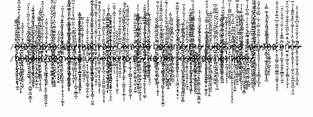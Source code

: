  ̷ẗ̷̵̷̷̷̷̷̷̷̷̷̷̷̷̷̷̷̷̷̷̷̷̷̷̷̷̷̷̷̷̷̷̷̙̖͓͚͓͕͕͎͎̣̤̘͈̯͔̠͙̓̉̂̓́̓̅̈̃̌̚ͅh̷̴̷̷̷̷̷̷̷̷̷̷̷̷̷̷̷̷̷̷̷̷̷̷̷̷̷̷̷̷̷̷̷̷̷̷̷̷̷̷̷̷̷̷̷̷͓̫̞̥̠͇͖̱͖͎̬͕̪͇̟̪̪̗̩͔̝͔͓́̌̅́̂͗̃̐̏̌͗̌́̀̒͊̅̒̅͒e̷҈̷̷̷̷̷̷̷̷̷̷̷̷̷̷̷̷̷̷̷̷̷̷̷̷̷̷̷̷̷̷̷̷̷̷̷̷̷͔̬̗͎͓̮̭̰̤̠̘̩͉̮̮͉͂̿̃̂͆̌̇͐̀̆́̂̍̋̃͑̀̔̈́̚ ̷ȯ̷̶̷̷̷̷̷̷̷̷̷̷̷̷̷̷̷̷̷̷̷̷̷̷̷̷̷̷̷̷̷̷̷̷̷̷̷̷̷̷̷̷̷̲̰̭̗͚͔͍͔͙̱̖͉̝̲̖̮͉͓͓̫̩̾̇̽́̑͆̈̈́̉̋́̃̇̒̏͗̍̚n̷̴̷̷̷̷̷̷̷̷̷̷̷̷̷̷̷̷̷̷̷̷̷̷̷̷̷̷̷̷̷̩̠̞̞̝̭̦̙͓̥̮̤̘̬̘͉̑́̀͆̍̾̊̇̓̓̂͋e̷҈̷̷̷̷̷̷̷̷̷̷̷̷̷̷̷̷̷̷̷̷̷̷̷̷̷̷̷̷̷̷̷̷̷͙̟̮̰̦̙̪͎̙̝̤̖̯͓̥̦̤̮̗̤̽̾̌̽̃́̉̌̍̋̆̒ ̷t̷҈̷̷̷̷̷̷̷̷̷̷̷̷̷̷̷̷̷̷̷̷̷̷̷̷̷̷̷̷̷̷̷̷̷̷̷̷̷̷̷̙̦̘̯͔̩̬̫͕̫̖̫̪͈̲͔̗̞͓͑̆̈͛͆̋͌͌̀͌̏̀̌͋͋͆̒̓̎ö̷̶̷̷̷̷̷̷̷̷̷̷̷̷̷̷̷̷̷̷̷̷̷̷̷̷̷̷̷̷̷̷̷̷̷̷̷̷̷̷̷̷̷̷͓̬͓͍̭͖͓̤͉̰̮̯̲̩̣͍̤͔̞̘̭̀́̐̌͌͛̃̄͐̋͐̓̏͌̀̔̐͋͆ ̷r̷̴̷̷̷̷̷̷̷̷̷̷̷̷̷̷̷̷̷̷̷̷̷̷̷̷̷̷̷̷̷̷̷̷͕̪̤̰͉̯̗̥͖̜͙͔̖̱̙̙̓̒̅͒̌̾̌̑̍̃̊̚̚̚ͅu̷҈̷̷̷̷̷̷̷̷̷̷̷̷̷̷̷̷̷̷̷̷̷̷̷̷̷̷̷̷̷̷̷̷̷̷̷̷̷̷̷̷̷̷̷̷̥͔̤̗̬̠͉͇͔̮͍̪̣̥̣̯͇̩͓̲̠̘̌̐̇́̑̍̍́̂͆̐̀̉̒̾͌̿̊̓̈ͅl̷̸̷̷̷̷̷̷̷̷̷̷̷̷̷̷̷̷̷̷̷̷̷̷̷̷̷̷̷̷̷̷̷̷̷̷̷̷̷̷̷̷̷̷̖̱̜̱͙̙̱͇̭̣̘̥͕̰̬̟͕͎̠̦̍͌̾̂̍̃̒͌̈̇͆̇̑̔̈͊͛̌̃̒̔e̷̸̷̷̷̷̷̷̷̷̷̷̷̷̷̷̷̷̷̷̷̷̷̷̷̷̷̷̷̷̷̷̷̷̷̷̷̷̷̷̷̷̷̷̞̯͉̠͔̥͖̞̦͚̮͎̦̱̩͈͙͎͐̉͐̌̿̽̒̈̄̎̿́̽̀̔̊͑̆̿̈̃̄̾ ̷t̷̴̷̷̷̷̷̷̷̷̷̷̷̷̷̷̷̷̷̷̷̷̷̷̷̷̷̷̷̷̷̷̷̷̷̷̷̷̷͓̭͖̱̰͇̳̙̲̮̭̗̮̠̬̭̤̭̞̞̦̯̆̊̔̌̐͌̾̽͊̓̒̅̽ͅh̷̵̷̷̷̷̷̷̷̷̷̷̷̷̷̷̷̷̷̷̷̷̷̷̷̷̷̷̷̷̷̷̷͇͎̭̤̭̭̩̩̮̪̠̲̮͔̳̩̘̒̍̌͊̇̎̐̏́͗̏̅ͅe̷҈̷̷̷̷̷̷̷̷̷̷̷̷̷̷̷̷̷̷̷̷̷̷̷̷̷̷̷̷̷̷̷̷̷̷̷̷̷̷̷̷̷̷̷̷̷̥̝͎̩̤̫̰̘̖̪͚̱̜̳̱̪̩̟͓̭͓͊̀͛̑̇̅͐͛̎̃̌̍̍̇͌̂̔̍͑̍͂̔ͅm̷̶̷̷̷̷̷̷̷̷̷̷̷̷̷̷̷̷̷̷̷̷̷̷̷̷̷̷̷̷̷̷̷̷̷̷̷̷̷̷̷̷̷̷̷͍͖͓̯̮̜̬͓̙̤̱͉̩̠̲̠͔̮̖̔̀̓̈́͊̉̈́̓̾̇͛̎͊͑̄̎̅͛͛͂͆̓ͅ ̷a̷҈̷̷̷̷̷̷̷̷̷̷̷̷̷̷̷̷̷̷̷̷̷̷̷̷̷̷̷̷̷̷̷̷̷̷̷̷̷̷̷̷͚̮̣̪̠̝̱̗̱̫̜̞͖̥͙͖̟̱̯͙͕̭͙̈̽̀̇̈̾̾̏͊̏̅̋̏̈́̚ͅl̷̴̷̷̷̷̷̷̷̷̷̷̷̷̷̷̷̷̷̷̷̷̷̷̷̷̷̷̷̷̷̷̷̷̷̷̷̷̷̷̪̩̱͎̱͍͙͇̞̯̟͎̞͕̗̬̠͇͎̒̐̀̏̎̾̏͊̑̿͂̋͊̾̐͑ͅͅl̷̷̷̷̷̷̷̷̷̷̷̷̷̷̷̷̷̷̷̷̷̷̷̷̷̷̷̷̷̷̷̷̷̷̷̷̷̪͙̞̤̯͓͖̞̳͖͉̠̣̞̘̪̭͎̦̯̱͋̇͊̀̆̎̈́͐̄̐̽̉̚.̷̶̷̷̷̷̷̷̷̷̷̷̷̷̷̷̷̷̷̷̷̷̷̷̷̷̷̷̷̷̷̷̷̷̷̰͖̮͕̪̠̬̮͖̣̜͔̓͋̆̎̀̆́̔̒͛̓̉̑̃̂͗̎̂̈ͅ ̷C̷̷̷̷̷̷̷̷̷̷̷̷̷̷̷̷̷̷̷̷̷̷̷̷̷̷̷̷̷̷̷̷̷̷̷̰̞͕̰̤̤̝̱͓͙̯̯͙̫̩̋̄̅̀͒̽͌͒͛̌̉̅̇̐̃̉ͅo̷̶̷̷̷̷̷̷̷̷̷̷̷̷̷̷̷̷̷̷̷̷̷̷̷̷̷̷̷̷̷̷̷̷̷̷̦̣̦͕̳̱̲͓̙̪̣͕̟̾͗̃͐̽̇̏̽̔̋̀̉̌̈̒́̍̑̃̑m̷҉̷̷̷̷̷̷̷̷̷̷̷̷̷̷̷̷̷̷̷̷̷̷̷̷̷̷̷̷̷̷̷̷̷̷̷̷̷̷̷̷͎̠͔̱̝̙̙̭̠̯̖̰͖̙͚̰͙̥̲̠̞̙̰̠͋͑̓̇͒̅̂͋̏̇̃̈̆̍̚e̷̴̷̷̷̷̷̷̷̷̷̷̷̷̷̷̷̷̷̷̷̷̷̷̷̷̷̷̷̷̷̷̤̯͇̥̖̦̰̱͕͇̦̠͛͋̿̽̆͆́́̋͐͌̌̆͗́̈́̍ ̷t̷҉̷̷̷̷̷̷̷̷̷̷̷̷̷̷̷̷̷̷̷̷̷̷̷̷̷̷̷̷̷̷̷̷̷̘̰̯͍̜̙̣̲̭͚̜̘̞̖̮͓̣̔͋̔̀̐̋̀̐̑̃̾̅̽̐̚o̷̷̷̷̷̷̷̷̷̷̷̷̷̷̷̷̷̷̷̷̷̷̷̷̷̷̷̷̷̷̷̷̷̷̷̷̷̷̜͙̰̦̜͔͓͎̲͙͓͇̲͖̥̔͒͂̇̓́̉́̅̄͌̓̿̄̓́̓̽̓̚ ̷b̷̴̷̷̷̷̷̷̷̷̷̷̷̷̷̷̷̷̷̷̷̷̷̷̷̷̷̷̷̷̷̷̷̷̗̙̩͙͇̳̬̪̬̳̦̮̖̗̟͚̥̄͐̑̂͛̅̆͌͒̑͐̍ͅͅe̷҈̷̷̷̷̷̷̷̷̷̷̷̷̷̷̷̷̷̷̷̷̷̷̷̷̷̷̷̷̷̷̷̷̷̷̷̷̷̷̷̷̷̖̭̰̞͚͎̳͙̳̣͉̭̮͓͉͖̞̩̉͐̋̄͌͐̐̌̂́̿̏̃͋̅͊̑̽̔͐͌ͅc̷̶̷̷̷̷̷̷̷̷̷̷̷̷̷̷̷̷̷̷̷̷̷̷̷̷̷̷̷̷̷̷̷̷̷̷̷̷̷̷̷̷̷̷̷̷̷̰̘̦̲͇̝̦͉̪̘̬̙̩͓̱͙̘̪͐͐̐͑̐̉̉̋̒̃́̽̀̾̓̇̈́͊̌̏͗̓́̚ͅͅo̷̴̷̷̷̷̷̷̷̷̷̷̷̷̷̷̷̷̷̷̷̷̷̷̷̷̷̷̷̷̷̷̷̷̷̷̷̬̩͖̝͍͚̣͉͇͔͈̪͍̩̥͇̩͔̾̇̀̓͂̂̋̒́̀̏́̂̃̒ͅm̷̸̷̷̷̷̷̷̷̷̷̷̷̷̷̷̷̷̷̷̷̷̷̷̷̷̷̷̷̷̷̷̷̷̷̷͍̰̭͙̳̫̙̘͈̱̪̱͐̂̄̔̑̉͆̉͒̉̂̄̋́̓̆͌̃̇͊̚e̷̵̷̷̷̷̷̷̷̷̷̷̷̷̷̷̷̷̷̷̷̷̷̷̷̷̷̷̷̷̷̷̷̷̷̷̷̷̷̷̷̷̷̷͔̜̮͙͕͙̲̫͎̭̟̲̗̯͓̖̮̙̮͈̗̝͓͑͛̍͌͌̀͊̇̏̍́̒̒͋̊̔̎ͅ ̷t̷̸̷̷̷̷̷̷̷̷̷̷̷̷̷̷̷̷̷̷̷̷̷̷̷̷̷̷̷̷̷̷̷̷̷̷̷̷̷̷̷̷̷̲̰̱̥̫̟͍͔̘͉͔͕̖̜͈̬͕͖̝̘̤͖͛͂̈̂̃͊͋̀̐̅̽̄̐̄̔̈́ͅͅḣ̷̴̷̷̷̷̷̷̷̷̷̷̷̷̷̷̷̷̷̷̷̷̷̷̷̷̷̷̷̷̷̷̷̷̷̷̷̷̷̷̷̷̷̷̷̷̷̙͍̬̲̝̙̥̯̰͙͚͖͔̯͎͚̣̤̱͎͕̩̐̅̀͗̿̅̏̔͌̃͗̆͂̂̉̊̇̏̓̐ͅẻ̷̵̷̷̷̷̷̷̷̷̷̷̷̷̷̷̷̷̷̷̷̷̷̷̷̷̷̷̷̬̠̗̤̱̟̙̘̳͇̝̝̪̂̈́͛͊̓̈́̈́̋̎̓͗̾ ̷r̷̵̷̷̷̷̷̷̷̷̷̷̷̷̷̷̷̷̷̷̷̷̷̷̷̷̷̷̷̷̷̷̷̷̷̷̷̷̷̷̷̷̷̷̷̷̷̪̱̟̜̥̝͉͔͉̥͓̘̥͍̘̮͚̖͕̟͚̘̭͌́̎͒̽̽͋̓̿̅͒́̂̓̈́̓̌̔̈̀ͅu̷̶̷̷̷̷̷̷̷̷̷̷̷̷̷̷̷̷̷̷̷̷̷̷̷̷̷̷̷̷̷̷̷̷̷̷̷̷̷̟̤͕̠̪̮̯̤͙̦̫͉̳̣̝̩͇͕̝̖͎̍̓̒̐̊͌̊̽̉͐͗́͋ͅͅl̷̷̷̷̷̷̷̷̷̷̷̷̷̷̷̷̷̷̷̷̷̷̷̷̷̷̷̷̷̷̷̷̷̷̷̷̷̷̷̪̬͔̞̯̳̯͙̤͖͉͉̫͕̭̫͖̫̥͑͐͌̒͂̏͂̑͐͛̈͐̇̿͌́͆e̷҈̷̷̷̷̷̷̷̷̷̷̷̷̷̷̷̷̷̷̷̷̷̷̷̷̷̷̷̷̷̳̦͖̖̗͖̦̪̖̤̰̙̤̘̦̥̐̂̉̅͂̇͂͑͌̉̌͊r̷̵̷̷̷̷̷̷̷̷̷̷̷̷̷̷̷̷̷̷̷̷̷̷̷̷̷̷̷̷̷̷̷̷̷̷̷̷͔̳̮̰̞̖̳̗͍̳̘̫͉̄͆̐̈́͒̆̀̈́̐̓͌̋͋̆̅͗͑̾̽͂͊͗ ̷a̷̵̷̷̷̷̷̷̷̷̷̷̷̷̷̷̷̷̷̷̷̷̷̷̷̷̷̷̷̷̷̷̷̷̷̷̷̷̷̜̞̰͙͕̖͎̦͍̬͕͈̙̙͇̅̓̓͊͆͊̇̽̎̑͊̆̄͂͆̿̅̍̀̀̿n̷҈̷̷̷̷̷̷̷̷̷̷̷̷̷̷̷̷̷̷̷̷̷̷̷̷̷̷̷̷̷̷̷̷̷̷̷̷̷̷̷͚̳̘̩͎͔̖̦̳̲̭͎͖̳̙̯̭̠͈̾̔̊̈́̇̉͑͊̐͒͆̀́̃̔̄̽̄̿d̷̷̷̷̷̷̷̷̷̷̷̷̷̷̷̷̷̷̷̷̷̷̷̷̷̷̷̷̷̷̷̷̷̗͉͓̪͕̣̤̫̬͚̟͔̣͙̖͎͛͐͗͌̄̊́̓̀̽̽͋̿ͅ ̷r̷̵̷̷̷̷̷̷̷̷̷̷̷̷̷̷̷̷̷̷̷̷̷̷̷̷̷̷̷̷̷̷̷̷̷̷̷̷̷̷̷̷̷̷̫̟̫̥̝̙̯͉͈̦͖͍̭̗͖̥̞͇͖͕̳͋̎̿͛́̽̐͒͛͑͑̿̀̅̓̒͗͊̽̚u̷҉̷̷̷̷̷̷̷̷̷̷̷̷̷̷̷̷̷̷̷̷̷̷̷̷̷̷̷̷̷̷̷̷̷̷̷̷̷̷̷̷̷̷̷̖̣̳̙͕͔̦͈̣͍̞̞͓̤̘͉̙̩̳͑̄͋̔̅͗̃͌͌̉̓́̀́́͂͊̿̏̚ͅͅͅl̷̴̷̷̷̷̷̷̷̷̷̷̷̷̷̷̷̷̷̷̷̷̷̷̷̷̷̷̷̷̷̷̷̷̷̷̷̷̷̷̷̷̷̷̷̷̷̯̣͓̖̯͎̖̟̳̫͉̖̞̪̲͔̩̪͊̄͌͋͒́̎̈̊̀̅̂̀͆͒̏̂̀̓̽͋̒͊̏ͅͅe̷̴̷̷̷̷̷̷̷̷̷̷̷̷̷̷̷̷̷̷̷̷̷̷̷̷̷̷̷̷̷̷̷̷̷̷̷̷̷̷̷̷̷̷̷̷̱̟͓̰̯̱͎̜͎͎̠̘͓̥̳͙̙̪̞͒̉͗͌̋͋̿͛͐̆̇̿̌̍̃̓̆̆̈̈̒̀̏ͅ ̷t̷҉̷̷̷̷̷̷̷̷̷̷̷̷̷̷̷̷̷̷̷̷̷̷̷̷̷̷̷̷̷̷̷̷̷̷̦̝͇͉͉͖̟͍̯̰̙̳͚̞͓̭̲̾̾́̅̎͋̈̂̒͒̓̓́͊̿̾h̷̶̷̷̷̷̷̷̷̷̷̷̷̷̷̷̷̷̷̷̷̷̷̷̷̷̷̷̷̙̦͙͚̲͈̪̗̪͍̘̝̊̆͊̅̏̀̊̆͗̔̈́̊ͅͅe̷҈̷̷̷̷̷̷̷̷̷̷̷̷̷̷̷̷̷̷̷̷̷̷̷̷̷̷̷̷̷̷̷̷̷̷̷̷̷̷̷̷̷̷̷̷̷̷̘̣͙̤͙̰̳̦͚̪̜̲͇̲̣͎͚̥͕͉̥͎̊͒͛̽̌̊̆̂͌͗͆͒̅̾̄̓̆̍̂̇͑̀͐ ̷o̷̴̷̷̷̷̷̷̷̷̷̷̷̷̷̷̷̷̷̷̷̷̷̷̷̷̷̷̷̷̷̷̷̷̷̷̷͈͙͙̦̲̰͙̖͍̱͈̙̲̳̫̦̤͍̬̿̿͊̾̓͗͋̈͗̐͒̀̍̑̈n̷̵̷̷̷̷̷̷̷̷̷̷̷̷̷̷̷̷̷̷̷̷̷̷̷̷̷̷̷̷̷̷̷̷̷̷̷̷̷̷̷̷̷̷̷̷̷̫͍̮̭̦͖̠̭̠͉̬͔͓̱͇͕̝͔̬̣̆͑̑̽̈̃̀̅̅̏̓͊̐̐̓̋͗̏̈̍̆̚̚ͅẻ̷̴̷̷̷̷̷̷̷̷̷̷̷̷̷̷̷̷̷̷̷̷̷̷̷̷̷̷̷̷̷̷̷̷̷̷̷̷̷̷̷̷̷̷̷̷̷̷̠̝̬͎͍̬͙͎̩̣͖͕̘̤̩͍̪̯͈̪̠͉̖̰̊̈̽̇̀̍̓͌͐̏̂̊̎̎͊̾́̇̅̚ŝ̷̶̷̷̷̷̷̷̷̷̷̷̷̷̷̷̷̷̷̷̷̷̷̷̷̷̷̷̷̷̷̷̷̷̷̷̷̷̷̷̷̷̷̷͙͈̗̫͓̫͔͈̘̣̫͕̥̲̤̜̥̲͕̭͊̀́̓̄͛̑̈̄͛͆̊̌̄̀̒͛̓̚̚ ̷b̷̵̷̷̷̷̷̷̷̷̷̷̷̷̷̷̷̷̷̷̷̷̷̷̷̷̷̷̷̷̷̷̷̷̷̖̙͓͖̞̥̞̙̣͈͙͙̩͚̯̾̊͑̀̔͑̇̀̅̐̇̒̾͆̄͂́ĕ̷̵̷̷̷̷̷̷̷̷̷̷̷̷̷̷̷̷̷̷̷̷̷̷̷̷̷̷̷̷̷̷͓̞̟͎̳͍͈͕̟̪̠͔͈̊̌́̑̿̓̄͑͛̌̉̌̂̔ͅh̷҈̷̷̷̷̷̷̷̷̷̷̷̷̷̷̷̷̷̷̷̷̷̷̷̷̷̷̷̷̷̷̷̷̷̷̷̷̘̜̤̥̞̯̪͔̱͎̜̬̤̣̪̲͍̰̪͙͇̂͋͋̔̆̂̐́͆͋̋͂ͅͅo̷̸̷̷̷̷̷̷̷̷̷̷̷̷̷̷̷̷̷̷̷̷̷̷̷̷̷̷̷̷̷̷̷̷̷̷̷̷̷̷̰̥̝͙̩͕̠̭̩̤̰͙̣̣̊̎͂́̒̂̀̈̐̀̉͗͗̏̔̏̈̊́̐͊͛̚l̷̶̷̷̷̷̷̷̷̷̷̷̷̷̷̷̷̷̷̷̷̷̷̷̷̷̷̷̷̷̷̷̙̰̦͓̭͙̱̦̲̭͙̲͈̙̫̇̿̋̎͌̐͗͆͛̂́̽͂̚ḏ̷̷̷̷̷̷̷̷̷̷̷̷̷̷̷̷̷̷̷̷̷̷̷̷̷̷̷̷̷̷̷̷̷̷̷̷̷̷̷̷̷̷̷̷̣̞̥͍̰̞̮͇̲̤̞͕͍̝͉͈͌̈͊͋̋̀̐̄̆̅̐͂̂́͐̑̅̌̀͌́́̚̚.̷҉̷̷̷̷̷̷̷̷̷̷̷̷̷̷̷̷̷̷̷̷̷̷̷̷̷̷̷̷̷̷̷̷̷̷̷̷̷̷̷̷̷̷̷̷̷̷̷̷̷̥̤̞͎̣̣͚͖͉͚͕͙̗͕̭̱̩̩̳̪̭͉͍̀̈̎̍̇̾̐͗͋͋͛̓͆̾̀̃͒͆̏̀́͛̋͒ͅ ̷c̷҈̷̷̷̷̷̷̷̷̷̷̷̷̷̷̷̷̷̷̷̷̷̷̷̷̷̷̷̷̦̮̤̜̘̠͇͇͔̟̱̬̯̯̄̔̄͒͂̀̎̀̂̏̋͗̄o̷҈̷̷̷̷̷̷̷̷̷̷̷̷̷̷̷̷̷̷̷̷̷̷̷̷̷̷̲̱̤̬̗̖̭̮̖͙̬̮̯̋̀̆̈̽̓̀̑̆̓̋̓m̷̷̷̷̷̷̷̷̷̷̷̷̷̷̷̷̷̷̷̷̷̷̷̷̷̷̷̷̷̷̷̷̷̷̷̷̷̷̷̷̷̷̷̷̷̷̷̷̷̞͕̣̘̯̣͕̞̰͉̭̭̦͓̟͕̘͙͉̣̗̲̟͓̿̄͌̆̇̐̎̍̍̋̾̓̓̋̔̽̈͂̾̓͂͛ḙ̷̴̷̷̷̷̷̷̷̷̷̷̷̷̷̷̷̷̷̷̷̷̷̷̷̷̷̷̷̷̷̷̷̷̖̞̣͍̩̪͓̣̰͙̝̳̙̍̐͌̽̀͒̈́̂̅͆̒̃́̍̔ͅͅ ̷ẗ̷̶̷̷̷̷̷̷̷̷̷̷̷̷̷̷̷̷̷̷̷̷̷̷̷̷̷̷̷̷̷̷̷̷̷̷̷͖̱͈̖͍͙͕͕̫̥̜̣͎̪̟̦̲̳̪̐͊̉̈̀̃͋͒̓̑͛̚̚ͅo̷̴̷̷̷̷̷̷̷̷̷̷̷̷̷̷̷̷̷̷̷̷̷̷̷̷̷̷̷̷̷̷̷̷̷̷̷̷̷̷̷͈̦̖̬̦̭̲͍̖̗̯̱͔̘̳̭̩͗͒̀̀̅̽̑͊̈́̌͗̄̋͌͒̄̊͊̋͛ͅ ̷ǔ̷̴̷̷̷̷̷̷̷̷̷̷̷̷̷̷̷̷̷̷̷̷̷̷̷̷̷̷̷̷̷̷̷̷̷̷̷̷̷̷̷̷̷̷̬̣̞͔̜̰̥̰͚͕̘̘̳̘̰̩͈͕̰̎́̃̽̀͒̑͒͛͛̎̓̇͐͋͂̉̚̚̚ͅs̷̷̷̷̷̷̷̷̷̷̷̷̷̷̷̷̷̷̷̷̷̷̷̷̷̷̷̷̷̷̷̷̷̷̷̷̷̷̷̷̷̷̷̷̷̷̷̷̷̷̷͖̞̟͈̦̝͍̬̘͇̗̣̯̠̣̙̬̟͇̜̜̫̯̰̽͆̿̐̑̈́͗̾́̀̾̌́̈͋̈́̈̓̎̀̍̅͋̚ ̷c̷̶̷̷̷̷̷̷̷̷̷̷̷̷̷̷̷̷̷̷̷̷̷̷̷̷̷̷̷̷̷̷̷̷̷̷̷̷̷̷̷̷̷͚̗̣̪̮̮̥͔͙̝̜̱͖͕͔̄̾͛̾̃͋̓̾̅̾̇̅͒̐̌̆́̍̈́̎̒̽͌ͅͅo̷̶̷̷̷̷̷̷̷̷̷̷̷̷̷̷̷̷̷̷̷̷̷̷̷̷̷̷̷̷̷̷̷̷̷̷̷̷̷̷̷̷̷̷̷̷̭͍̲͙̙̪͉͉͎̥̪͍̤͇͔̪̯͎̝̩̞͒͒̑̓̍̋̏̆̓̂̀̋̎̐̔̿̀̈́́̆̚ͅm̷̵̷̷̷̷̷̷̷̷̷̷̷̷̷̷̷̷̷̷̷̷̷̷̷̷̷̷̷̷̷̷̷̷̷̷̷̷̷̷̘͚̦̮͖̫̫͔̰̘̪̦͎͓̗͈̦̠͉̞̫̓́̔̽́̽͒̾͗̑̇̄̿̈̓̄ě̷̷̷̷̷̷̷̷̷̷̷̷̷̷̷̷̷̷̷̷̷̷̷̷̷̷̷̷̷̷̷̷̷̷̮̮̖̱̝͕̗̘̝͔̱̜͎͓̜̮̙̈̑̑̇̎͂̋̋̓̆̃̑ͅ ̷t̷̷̷̷̷̷̷̷̷̷̷̷̷̷̷̷̷̷̷̷̷̷̷̷̷̷̷̷̷̷̷̷̷̷̷̷̷̷̷̷̷̷̷̷̷̯̙̟̘̝͔̗̝̲̱̙̣̜̳̯͓͓͕̲̠̩͑͆̍̓̅̊͒̓́̈́̒̌͑̊͊̑̓̈̀̾ͅo̷҈̷̷̷̷̷̷̷̷̷̷̷̷̷̷̷̷̷̷̷̷̷̷̷̷̷̷̷̷̷̷̷̷̷̷̷̷̷̷̷̷̷̷̷̷̷̷̘̗̩̲̟̩̣̪͇̥̗̘͓̯̠̱͚̙̰͎̦̃̄̃͆̑̒̇̏̅͑͗͛̔͑̈̌̈́̅̂̑̋͌́̽ ̷u̷҈̷̷̷̷̷̷̷̷̷̷̷̷̷̷̷̷̷̷̷̷̷̷̷̷̷̷̷̷̷̷̷̷̷̷̷̷̠͔͔͕͉̦̞̗̗̞̯̮̞͈͍̖͊̆͆̊̾̐͆̽̒͌̿̾͐̓͊͆̄̂ͅs̷̴̷̷̷̷̷̷̷̷̷̷̷̷̷̷̷̷̷̷̷̷̷̷̷̷̷̷̷̷̷̷̷̷̷̷̷̷̷̷̷̷͍̝̙͓̲̣̟̮͍̰̟̙̮̤͖͎̗̲̖̙͉̿̌͗̂͛͊́̏͛͒͐̃̎̍͆͗̿ͅ.̷̸̷̷̷̷̷̷̷̷̷̷̷̷̷̷̷̷̷̷̷̷̷̷̷̷̷̷̷̷̷̷̷̷̷̷̷̷̷̷̷̷̷̷̷̷̷̠̭̪̭͍̳͕̱̩̲̦̘̯̥̗̥͓͉͖̞͂͌̓̌̐̈͂̋̉͐̅̇̂̍́̐͆͆̌̓͋̄̑͛ ̷d̷̴̷̷̷̷̷̷̷̷̷̷̷̷̷̷̷̷̷̷̷̷̷̷̷̷̷̷̷̷̷̷̷͕̣͇̟̱̟͎̖͔̮͉̤̣͑̊̑̑͛̔̓̈́́̽̇̉̑̋̿̓̌o̷҉̷̷̷̷̷̷̷̷̷̷̷̷̷̷̷̷̷̷̷̷̷̷̷̷̷̷̷̷̷̷̷̷̷̷̷̷̷̷̷̷̷̷̷̰͇̝̱̪̩͎̰̫̗̖͖̬͎͎͔̱̊̄̿̆̈́̃͊̔̓́̾̿̔̌̒̇̍̎͗̓̋͗͂ͅͅ ̷n̷̷̷̷̷̷̷̷̷̷̷̷̷̷̷̷̷̷̷̷̷̷̷̷̷̷̷̷̷̷̷̷̷̷̷̷̷̷̷̷͖̞̘͙͚̪̥̯͉̮̜̠̦̳̗͓̬͎̬̝̭̮̪̓̋͆̏̆̅̾̌̏̏͂͗̅ͅo̷̷̷̷̷̷̷̷̷̷̷̷̷̷̷̷̷̷̷̷̷̷̷̷̷̷̷̷̷̷̷̷̷̷̜̫͕̯͍̬̖̦̜̬͓͇̳͎͍͌̽̔͒̀̊͛̌̊̎̑͂̄̾̋̚t̷̷̷̷̷̷̷̷̷̷̷̷̷̷̷̷̷̷̷̷̷̷̷̷̷̷̷̷̷̷̗̳͕̱̤̳̠̪̲̫̪̘̍̀͌͊͒̍͒͒̿̽̌̽͐̾̐ ̷ṟ̷̴̷̷̷̷̷̷̷̷̷̷̷̷̷̷̷̷̷̷̷̷̷̷̷̷̷̷̷̷̷̷̷̷̷̷̷̷̷̷̷̷͖̦̫̩̯̙̱͈̣̩̘̰͖̣̗͙̥̞̙͉̈́̀̅͆̍͋͌͂͑̏́͊̄̆͆̏͊ẹ̷̴̷̷̷̷̷̷̷̷̷̷̷̷̷̷̷̷̷̷̷̷̷̷̷̷̷̷̷̷̷̷̷̷̷̷̷̷̷̷̠̥̦̤̲̝̗͓̥͈̫̞͓͕̥̞̳͖̯͙͇̽͆͊̏̍̐͋͑̃͐̅̄͊̓̐s̷̵̷̷̷̷̷̷̷̷̷̷̷̷̷̷̷̷̷̷̷̷̷̷̷̷̷̷̷̷̷̷̷̫͔̰̭̜̗̜͍͈̟̩̙̞͖̝̈́͆̌̍̽̈́̽̉͋̾͂̽̇̓̈i̷҉̷̷̷̷̷̷̷̷̷̷̷̷̷̷̷̷̷̷̷̷̷̷̷̷̷̷̷̷̷̷̷̷̷̷̷̷̷͎͍͙̥̪͚̘̟̫̣̗̤̣͔̦̯͋̓̍̂̈́̍̾̏͂̃́̃̄̄͆̓́̉̏̊s̷҉̷̷̷̷̷̷̷̷̷̷̷̷̷̷̷̷̷̷̷̷̷̷̷̷̷̷̷̷̷̷̷̷̷̷̷̷̷̷̷͙̰̗͇͚̲̟̞̣̯͈̳͖͕̫̭̱̰̃̊͊̀̀͋͌͗̊̓̂̑͐̏͐̋̑́̚̚t̷҈̷̷̷̷̷̷̷̷̷̷̷̷̷̷̷̷̷̷̷̷̷̷̷̷̷̷̷̷̷̷̷̷̷̷̷̷̷͎̠̰̱͔̗͖̠̭͓͍̱̳̖̱̰͔̭̲̰͙͇̫̋̈̾̈́̾́͒̈́͑͂͋͐ͅ ̷d̷҉̷̷̷̷̷̷̷̷̷̷̷̷̷̷̷̷̷̷̷̷̷̷̷̷̷̷̠̣͔͈̥̝̖̦̫̳͕̔̋͌͂́̂̉̆͂̆̾͆̚ͅo̷̴̷̷̷̷̷̷̷̷̷̷̷̷̷̷̷̷̷̷̷̷̷̷̷̷̷̷̷̷̷̷̷̷̷̷̷̷̷̷̷̷̷̭̘̤̯̟̠̦͚̰̗̣̖̖͈͔̞͎̩̭͗̆̇̅̓̐̀͂͛̏͛̄͗̍́̓̽́̀̅̋ ̷ṉ̷̴̷̷̷̷̷̷̷̷̷̷̷̷̷̷̷̷̷̷̷̷̷̷̷̷̷̷̷̷̷̷̷̷̷̷̷̷̷̷̙̖̮̱̥̫̭̪̩̘̲̮͔͔͖̐͆͑̽͑͋̉̈̀͌̔͗̃̓́͋̆̍̎̈͐ò̷̵̷̷̷̷̷̷̷̷̷̷̷̷̷̷̷̷̷̷̷̷̷̷̷̷̷̷̷̷̷̷̷̪̥̱͔̤̠̲͉̘͚̫̪͒͑̂̔͌͒̓̄͗͐̃̉̐̔̆̅̏t̷̵̷̷̷̷̷̷̷̷̷̷̷̷̷̷̷̷̷̷̷̷̷̷̷̷̷̷̷̷̷̷̷̷̙̰̩̰̘̠͈̥̗̞́̉͌̂͌̒̒̀̓̊͒̇̽͊̄̍̃̚̚ͅͅ ̷f̷̸̷̷̷̷̷̷̷̷̷̷̷̷̷̷̷̷̷̷̷̷̷̷̷̷̷̷̷̷̷̷̷̷̷̷̷̷̷̷̷̷̦͈̦͕̣̫̖͓̝̲͕̯̦̩̣̜̜̘̠̥̞̗̓̾̿̿͆̌̽̂̿͒̇̅̋̒́̊ͅi̷̸̷̷̷̷̷̷̷̷̷̷̷̷̷̷̷̷̷̷̷̷̷̷̷̷̷̷̷̷̷̷̷̟̝͈̤̣͓̠̜͙̤̞̝̙̦̭̰̇̎̊͗̍̂͂̎̑̔́̉͒ͅg̷҉̷̷̷̷̷̷̷̷̷̷̷̷̷̷̷̷̷̷̷̷̷̷̷̷̷̷̷̷̷̷̷̷̷̷̷̷̷̷̷̙͍̘͇̖͚͙͓̬̙͈͉̊̒̒͗̄̑͌̃̆͑̔͂̀̀̎̓̏͗̒͋̔̇́ͅͅͅȟ̷̵̷̷̷̷̷̷̷̷̷̷̷̷̷̷̷̷̷̷̷̷̷̷̷̷̷̷̷̷̷̷̷̷̷̷̷͔͉̪̬̪̝̗̦̘̜̪̗̬̝̜̝͇̇̋̉̉͋͐́̀́̿̄̒̊͆̐̄t̷̶̷̷̷̷̷̷̷̷̷̷̷̷̷̷̷̷̷̷̷̷̷̷̷̷̷̷̷̪͙̣̮̱̥̭͕̯͓͔͈͚̫͂̀͛̾̀̄́͒̇̆͆́.̷̸̷̷̷̷̷̷̷̷̷̷̷̷̷̷̷̷̷̷̷̷̷̷̷̷̷̷̷̷̷̷̷̷̷̷̷̷̷̳̝̲̥̫̱͕̙̟̮̰̜̳͕̩͂̀͊͆̋̄͗̀̈́͛̑͆͋̒̌̄̊̎̓́̽ ̷
